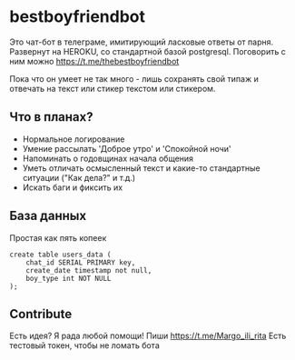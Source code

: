 # bestboyfriendbot
Это чат-бот в телеграме, имитирующий ласковые ответы от парня. 
Развернут на HEROKU, со стандартной базой postgresql. 
Поговорить с ним можно https://t.me/thebestboyfriendbot

Пока что он умеет не так много - лишь сохранять свой типаж и отвечать на текст или стикер текстом или стикером.

## Что в планах?
- Нормальное логирование
- Умение рассылать 'Доброе утро' и 'Спокойной ночи'
- Напоминать о годовщинах начала общения
- Уметь отличать осмысленный текст и какие-то стандартные ситуации ("Как дела?" и т.д.)
- Искать баги и фиксить их

## База данных
Простая как пять копеек
```
create table users_data (
	chat_id SERIAL PRIMARY key,
	create_date timestamp not null,
	boy_type int NOT NULL
);
```

## Contribute
Есть идея? Я рада любой помощи! Пиши https://t.me/Margo_ili_rita
Есть тестовый токен, чтобы не ломать бота